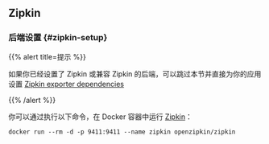## Zipkin

### 后端设置 {#zipkin-setup}

{{% alert title=提示 %}}

如果你已经设置了 Zipkin 或兼容 Zipkin 的后端，可以跳过本节并直接为你的应用设置 [Zipkin exporter dependencies](#zipkin-dependencies)

{{% /alert %}}

你可以通过执行以下命令，在 Docker 容器中运行 [Zipkin](https://zipkin.io/)：

```shell
docker run --rm -d -p 9411:9411 --name zipkin openzipkin/zipkin
```
